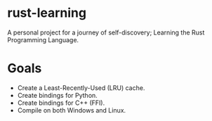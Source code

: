 # rust-learning
A personal project for a journey of self-discovery; Learning the Rust Programming Language.

# Goals

- Create a Least-Recently-Used (LRU) cache.
- Create bindings for Python.
- Create bindings for C++ (FFI).
- Compile on both Windows and Linux.